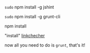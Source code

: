 `sudo` npm install -g jshint

`sudo` npm install -g grunt-cli

npm install

"install" [linkchecher](https://wummel.github.io/linkchecker/)

now all you need to do is `grunt`, that's it!
